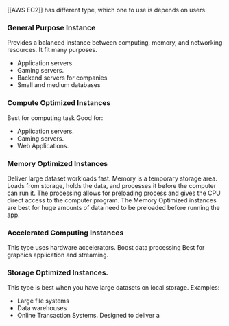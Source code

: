 [[AWS EC2]] has different type, which one to use is depends on users.

### General Purpose Instance
Provides a balanced instance between computing, memory, and networking resources.
It fit many purposes. 
- Application servers.
- Gaming servers.
- Backend servers for companies
- Small and medium databases

### Compute Optimized Instances
Best for computing task
Good for:
- Application servers.
- Gaming servers.
- Web Applications.

### Memory Optimized Instances
Deliver large dataset workloads fast. 
Memory is a temporary storage area.
Loads from storage, holds the data, and processes it before the computer can run it.
The processing allows for preloading process and gives the CPU direct access to the computer program.
The Memory Optimized instances are best for huge amounts of data need to be preloaded before running the app.

### Accelerated Computing Instances
This type uses hardware accelerators.
Boost data processing
Best for graphics application and streaming.

### Storage Optimized Instances.
This type is best when you have large datasets on local storage.
Examples: 
- Large file systems
- Data warehouses
- Online Transaction Systems.
Designed to deliver a